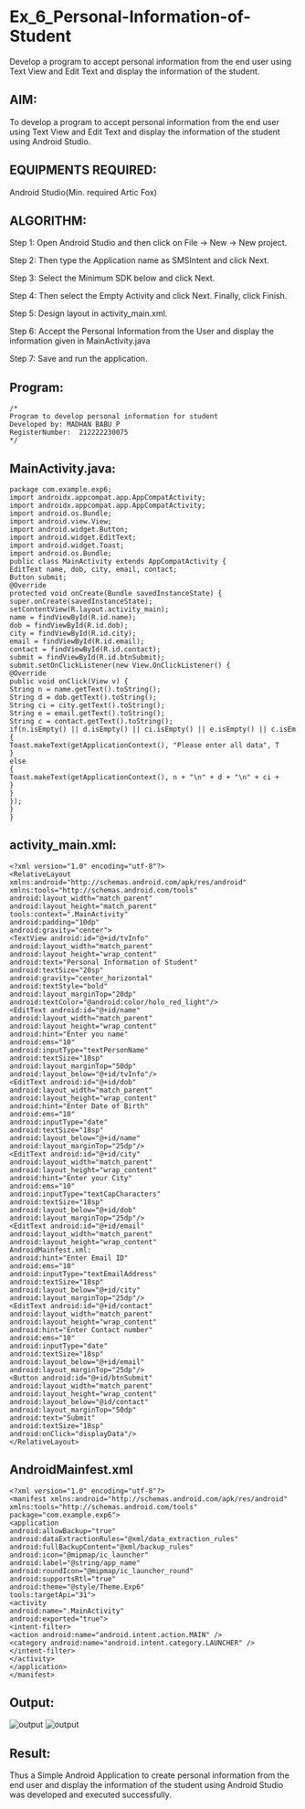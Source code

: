 # Ex_6_Personal-Information-of-Student
Develop a program to accept personal information from the end user using Text View and Edit Text and display the information of the student.

## AIM:
To develop a program to accept personal information from the end user using Text View and Edit Text and display the information of the student using Android Studio.

## EQUIPMENTS REQUIRED:

Android Studio(Min. required Artic Fox)


## ALGORITHM:
Step 1: Open Android Studio and then click on File -> New -> New project.

Step 2: Then type the Application name as SMSIntent and click Next.

Step 3: Select the Minimum SDK below and click Next.

Step 4: Then select the Empty Activity and click Next. Finally, click Finish.

Step 5: Design layout in activity_main.xml.

Step 6: Accept the Personal Information from the User and display the information given in MainActivity.java

Step 7: Save and run the application.


## Program:
 ```
/*
Program to develop personal information for student
Developed by: MADHAN BABU P
RegisterNumber:  212222230075
*/
```

## MainActivity.java:

```
package com.example.exp6;
import androidx.appcompat.app.AppCompatActivity;
import androidx.appcompat.app.AppCompatActivity;
import android.os.Bundle;
import android.view.View;
import android.widget.Button;
import android.widget.EditText;
import android.widget.Toast;
import android.os.Bundle;
public class MainActivity extends AppCompatActivity {
EditText name, dob, city, email, contact;
Button submit;
@Override
protected void onCreate(Bundle savedInstanceState) {
super.onCreate(savedInstanceState);
setContentView(R.layout.activity_main);
name = findViewById(R.id.name);
dob = findViewById(R.id.dob);
city = findViewById(R.id.city);
email = findViewById(R.id.email);
contact = findViewById(R.id.contact);
submit = findViewById(R.id.btnSubmit);
submit.setOnClickListener(new View.OnClickListener() {
@Override
public void onClick(View v) {
String n = name.getText().toString();
String d = dob.getText().toString();
String ci = city.getText().toString();
String e = email.getText().toString();
String c = contact.getText().toString();
if(n.isEmpty() || d.isEmpty() || ci.isEmpty() || e.isEmpty() || c.isEm
{
Toast.makeText(getApplicationContext(), "Please enter all data", T
}
else
{
Toast.makeText(getApplicationContext(), n + "\n" + d + "\n" + ci +
}
}
});
}
}
```



## activity_main.xml:
```
<?xml version="1.0" encoding="utf-8"?>
<RelativeLayout xmlns:android="http://schemas.android.com/apk/res/android"
xmlns:tools="http://schemas.android.com/tools"
android:layout_width="match_parent"
android:layout_height="match_parent"
tools:context=".MainActivity"
android:padding="10dp"
android:gravity="center">
<TextView android:id="@+id/tvInfo"
android:layout_width="match_parent"
android:layout_height="wrap_content"
android:text="Personal Information of Student"
android:textSize="20sp"
android:gravity="center_horizontal"
android:textStyle="bold"
android:layout_marginTop="20dp"
android:textColor="@android:color/holo_red_light"/>
<EditText android:id="@+id/name"
android:layout_width="match_parent"
android:layout_height="wrap_content"
android:hint="Enter you name"
android:ems="10"
android:inputType="textPersonName"
android:textSize="18sp"
android:layout_marginTop="50dp"
android:layout_below="@+id/tvInfo"/>
<EditText android:id="@+id/dob"
android:layout_width="match_parent"
android:layout_height="wrap_content"
android:hint="Enter Date of Birth"
android:ems="10"
android:inputType="date"
android:textSize="18sp"
android:layout_below="@+id/name"
android:layout_marginTop="25dp"/>
<EditText android:id="@+id/city"
android:layout_width="match_parent"
android:layout_height="wrap_content"
android:hint="Enter your City"
android:ems="10"
android:inputType="textCapCharacters"
android:textSize="18sp"
android:layout_below="@+id/dob"
android:layout_marginTop="25dp"/>
<EditText android:id="@+id/email"
android:layout_width="match_parent"
android:layout_height="wrap_content"
AndroidMainfest.xml:
android:hint="Enter Email ID"
android:ems="10"
android:inputType="textEmailAddress"
android:textSize="18sp"
android:layout_below="@+id/city"
android:layout_marginTop="25dp"/>
<EditText android:id="@+id/contact"
android:layout_width="match_parent"
android:layout_height="wrap_content"
android:hint="Enter Contact number"
android:ems="10"
android:inputType="date"
android:textSize="18sp"
android:layout_below="@+id/email"
android:layout_marginTop="25dp"/>
<Button android:id="@+id/btnSubmit"
android:layout_width="match_parent"
android:layout_height="wrap_content"
android:layout_below="@id/contact"
android:layout_marginTop="50dp"
android:text="Submit"
android:textSize="18sp"
android:onClick="displayData"/>
</RelativeLayout>
```

## AndroidMainfest.xml
```
<?xml version="1.0" encoding="utf-8"?>
<manifest xmlns:android="http://schemas.android.com/apk/res/android"
xmlns:tools="http://schemas.android.com/tools"
package="com.example.exp6">
<application
android:allowBackup="true"
android:dataExtractionRules="@xml/data_extraction_rules"
android:fullBackupContent="@xml/backup_rules"
android:icon="@mipmap/ic_launcher"
android:label="@string/app_name"
android:roundIcon="@mipmap/ic_launcher_round"
android:supportsRtl="true"
android:theme="@style/Theme.Exp6"
tools:targetApi="31">
<activity
android:name=".MainActivity"
android:exported="true">
<intent-filter>
<action android:name="android.intent.action.MAIN" />
<category android:name="android.intent.category.LAUNCHER" />
</intent-filter>
</activity>
</application>
</manifest>
```
## Output:
![output](./61.png)
![output](./62.png)



## Result:
Thus a Simple Android Application to create personal information from the end user and display the information of the student using Android Studio was developed and executed successfully.

